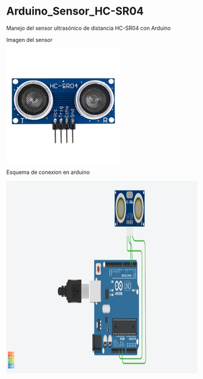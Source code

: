# Arduino_Sensor_HC-SR04
Manejo del sensor ultrasónico de distancia HC-SR04 con Arduino
<br>
<p>
  Imagen del sensor
</p>
<img src="https://github.com/jhonedin/Arduino_Sensor_HC-SR04/blob/master/assets/sensorHC-SR-04.jpg" width="300" height="300">
 <p>
  Esquema de conexion en arduino
</p>
 <img src="https://github.com/jhonedin/Arduino_Sensor_HC-SR04/blob/master/assets/EsquemaConexion.png" width="1300" height="506">
 

